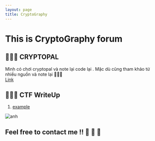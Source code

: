 ```yaml
---
layout: page
title: CryptoGraphy
---
```

# **This is CryptoGraphy forum**

 
## 🐣🐣🐣 CRYPTOPAL  
Mình có chơi cryptopal và note lại code lại . Mặc dù cũng tham khảo từ nhiều nguồn và note lại 💬💬💬  
[Link](https://github.com/hacmao/Cryptopal) 

## 🐣🐣🐣 CTF WriteUp
  
1. [example](https://kamithanthanh.github.io/Crypto/2015-02-28-test-markdown/)

![anh](https://www.isara.com/wp-content/uploads/2018/06/blog-image-1-1.jpg)  



## Feel free to contact me !! 🚩  🚩  🚩 
